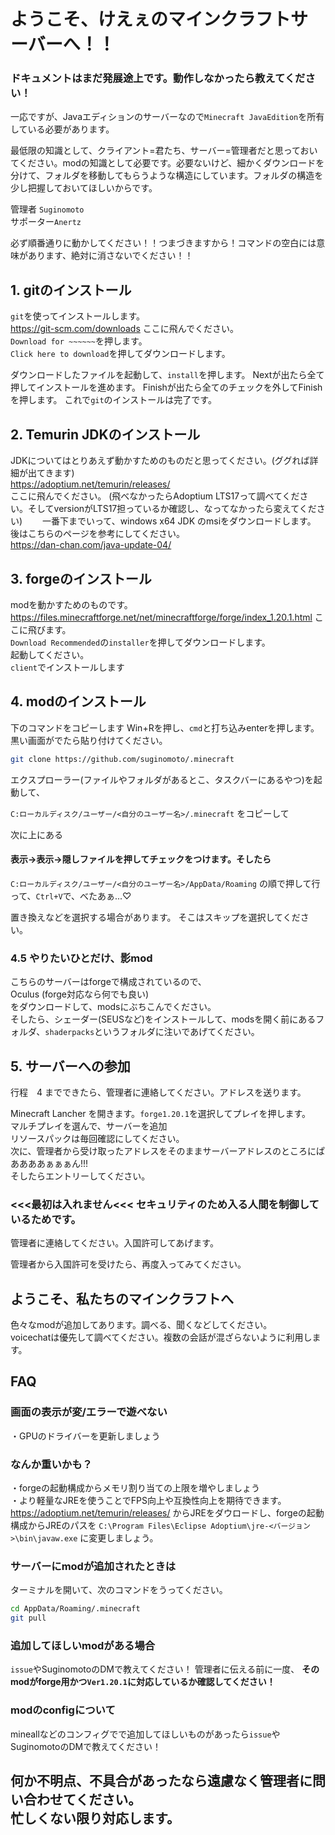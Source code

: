 # **ようこそ、けえぇのマインクラフトサーバーへ！！**

### **ドキュメントはまだ発展途上です。動作しなかったら教えてください！**

一応ですが、Javaエディションのサーバーなので`Minecraft JavaEdition`を所有している必要があります。

最低限の知識として、クライアント=君たち、サーバー=管理者だと思っておいてください。modの知識として必要です。必要ないけど、細かくダウンロードを分けて、フォルダを移動してもらうような構造にしています。フォルダの構造を少し把握しておいてほしいからです。

管理者 `Suginomoto`<br>
サポーター`Anertz`

必ず順番通りに動かしてください！！つまづきますから！コマンドの空白には意味があります、絶対に消さないでください！！

## 1. gitのインストール
`git`を使ってインストールします。  
https://git-scm.com/downloads 
ここに飛んでください。  
`Download for ~~~~~~`を押します。  
`Click here to download`を押してダウンロードします。

ダウンロードしたファイルを起動して、`install`を押します。
Nextが出たら全て押してインストールを進めます。
Finishが出たら全てのチェックを外してFinishを押します。
これで`git`のインストールは完了です。

## 2. Temurin JDKのインストール
JDKについてはとりあえず動かすためのものだと思ってください。(ググれば詳細が出てきます)  
https://adoptium.net/temurin/releases/  
ここに飛んでください。  (飛べなかったらAdoptium LTS17って調べてください。そしてversionがLTS17担っているか確認し、なってなかったら変えてください)　　
一番下までいって、windows x64 JDK のmsiをダウンロードします。  
後はこちらのページを参考にしてください。  
https://dan-chan.com/java-update-04/  


## 3. forgeのインストール
modを動かすためのものです。  
https://files.minecraftforge.net/net/minecraftforge/forge/index_1.20.1.html
ここに飛びます。  
`Download Recommended`の`installer`を押してダウンロードします。  
起動してください。  
`client`でインストールします  

## 4. modのインストール 
下のコマンドをコピーします
Win+Rを押し、`cmd`と打ち込みenterを押します。  
黒い画面がでたら貼り付けてください。  

```bash
git clone https://github.com/suginomoto/.minecraft 
```

エクスプローラー(ファイルやフォルダがあるとこ、タスクバーにあるやつ)を起動して、

`C:ローカルディスク/ユーザー/<自分のユーザー名>/.minecraft` をコピーして

次に上にある  
#### 表示->表示->隠しファイルを押してチェックをつけます。そしたら  
`C:ローカルディスク/ユーザー/<自分のユーザー名>/AppData/Roaming`
の順で押して行って、`Ctrl+V`で、べたあぁ...♡  

置き換えなどを選択する場合があります。
そこはスキップを選択してください。

### 4.5 やりたいひとだけ、影mod  
こちらのサーバーはforgeで構成されているので、  
Oculus (forge対応なら何でも良い)  
をダウンロードして、modsにぶちこんでください。  
そしたら、シェーダー(SEUSなど)をインストールして、modsを開く前にあるフォルダ、`shaderpacks`というフォルダに注いであげてください。

## 5. サーバーへの参加
行程　4 までできたら、管理者に連絡してください。アドレスを送ります。

Minecraft Lancher を開きます。`forge1.20.1`を選択してプレイを押します。  
マルチプレイを選んで、サーバーを追加  
リソースパックは毎回確認にしてください。  
次に、管理者から受け取ったアドレスをそのままサーバーアドレスのところにぱああああぁぁぁん!!!  
そしたらエントリーしてください。　

### <<<最初は入れません<<< セキュリティのため入る人間を制御しているためです。
管理者に連絡してください。入国許可してあげます。

管理者から入国許可を受けたら、再度入ってみてください。

## ようこそ、私たちのマインクラフトへ
色々なmodが追加してあります。調べる、聞くなどしてください。  
voicechatは優先して調べてください。複数の会話が混ざらないように利用します。

## FAQ

### 画面の表示が変/エラーで遊べない
・GPUのドライバーを更新しましょう

### なんか重いかも？
・forgeの起動構成からメモリ割り当ての上限を増やしましょう<br>
・より軽量なJREを使うことでFPS向上や互換性向上を期待できます。<br>
https://adoptium.net/temurin/releases/ からJREをダウロードし、forgeの起動構成からJREのパスを
`C:\Program Files\Eclipse Adoptium\jre-<バージョン>\bin\javaw.exe`
に変更しましょう。<br>


### サーバーにmodが追加されたときは
ターミナルを開いて、次のコマンドをうってください。

```bash
cd AppData/Roaming/.minecraft
git pull
```
### 追加してほしいmodがある場合
`issue`やSuginomotoのDMで教えてください！
管理者に伝える前に一度、
**そのmodがforge用かつ`Ver1.20.1`に対応しているか確認してください！**

### modのconfigについて
mineallなどのコンフィグでで追加してほしいものがあったら`issue`やSuginomotoのDMで教えてください！

## 何か不明点、不具合があったなら遠慮なく管理者に問い合わせてください。<br>忙しくない限り対応します。
